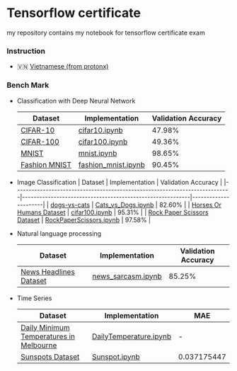 # Tensorflow certificate

my repository  contains my notebook for tensorflow certificate exam

### Instruction

- 🇻🇳 [Vietnamese (from protonx)](docs/instruction_vn.md)

### Bench Mark

- Classification with Deep Neural Network

  | Dataset                                                                    | Implementation                                            | Validation Accuracy  |
  |----------------------------------------------------------------------------|-----------------------------------------------------------|----------------------|
  | [CIFAR-10](https://www.tensorflow.org/datasets/catalog/cifar10)            | [cifar10.ipynb](notebook/neuralNetwork/cifar10.ipynb)     | 47.98%               |
  | [CIFAR-100](https://www.tensorflow.org/datasets/catalog/cifar100)          | [cifar100.ipynb](notebook/neuralNetwork/cifar100.ipynb)   | 49.36%               |
  | [MNIST](https://www.tensorflow.org/datasets/catalog/mnist)                 | [mnist.ipynb](notebook/neuralNetwork/mnist.ipynb)                | 98.65%               |
  | [Fashion MNIST](https://www.tensorflow.org/datasets/catalog/fashion_mnist) | [fashion_mnist.ipynb](URL_to_FashionMNIST_Notebook.ipynb) | 90.45%               |

- Image Classification
  | Dataset                                                                    | Implementation                                            | Validation Accuracy  |
  |----------------------------------------------------------------------------|-----------------------------------------------------------|----------------------|
  | [dogs-vs-cats](https://www.kaggle.com/c/dogs-vs-cats/data)            | [Cats_vs_Dogs.ipynb](notebook/ImageClassification/Cats_vs_Dogs.ipynb)     | 82.60%               |
  | [Horses Or Humans Dataset](https://www.kaggle.com/datasets/sanikamal/horses-or-humans-dataset)          | [cifar100.ipynb](notebook/ImageClassification/Horse-or-Human.ipynb)   | 95.31%               |
  | [Rock Paper Scissors Dataset](https://www.kaggle.com/datasets/sanikamal/rock-paper-scissors-dataset)                 | [RockPaperScissors.ipynb](notebook/ImageClassification//RockPaperScissors.ipynb)                | 97.58%               |

- Natural language processing

    | Dataset                                                                    | Implementation                                            | Validation Accuracy  |
    |----------------------------------------------------------------------------|-----------------------------------------------------------|----------------------|
    | [News Headlines Dataset](https://www.kaggle.com/datasets/rmisra/news-headlines-dataset-for-sarcasm-detection)            | [news_sarcasm.ipynb](notebook/nlp/news_sarcasm.ipynb)     | 85.25%               |
- Time Series

    | Dataset                                                                                                                       | Implementation | MAE |
    |-------------------------------------------------------------------------------------------------------------------------------|-----------------|---------------|
    | [Daily Minimum Temperatures in Melbourne](https://www.kaggle.com/datasets/paulbrabban/daily-minimum-temperatures-in-melbourne)| [DailyTemperature.ipynb](notebook/timeSeries/DailyTemperature.ipynb) | - |
    | [Sunspots Dataset](https://www.kaggle.com/datasets/robervalt/sunspots)                                                        | [Sunspot.ipynb](notebook/timeSeries/Sunspot.ipynb) | 0.037175447 |
